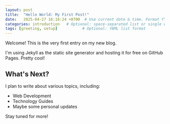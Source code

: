 ```yaml
---
layout: post
title:  "Hello World: My First Post!"
date:   2025-04-27 16:16:24 +0700  # Use current date & time. Format YYYY-MM-DD HH:MM:SS +/-ZZZZ
categories: introduction   # Optional: space-separated list or single word
tags: [greeting, setup]           # Optional: YAML list format
---
```

Welcome! This is the very first entry on my new blog.

I'm using Jekyll as the static site generator and hosting it for free on GitHub Pages. Pretty cool!

## What's Next?

I plan to write about various topics, including:

* Web Development
* Technology Guides
* Maybe some personal updates

Stay tuned for more!